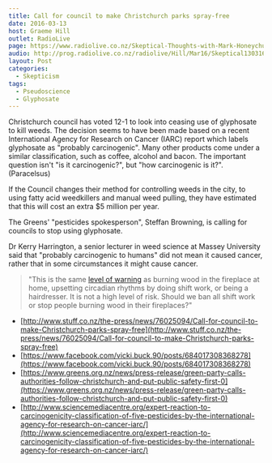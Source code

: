 ```yaml
---
title: Call for council to make Christchurch parks spray-free
date: 2016-03-13
host: Graeme Hill
outlet: RadioLive
page: https://www.radiolive.co.nz/Skeptical-Thoughts-with-Mark-Honeychurch/tabid/506/articleID/116614/Default.aspx
audio: http://prog.radiolive.co.nz/radiolive/Hill/Mar16/Skeptical130316.mp3
layout: Post
categories:
  - Skepticism
tags:
  - Pseudoscience
  - Glyphosate
---
```


Christchurch council has voted 12-1 to look into ceasing use of glyphosate to kill weeds. The decision seems to have been made based on a recent International Agency for Research on Cancer (IARC) report which labels glyphosate as "probably carcinogenic". Many other products come under a similar classification, such as coffee, alcohol and bacon. The important question isn't "is it carcinogenic?", but "how carcinogenic is it?". (Paracelsus)

<!-- more -->

If the Council changes their method for controlling weeds in the city, to using fatty acid weedkillers and manual weed pulling, they have estimated that this will cost an extra $5 million per year.

The Greens' "pesticides spokesperson", Steffan Browning, is calling for councils to stop using glyphosate.

Dr Kerry Harrington, a senior lecturer in weed science at Massey University said that "probably carcinogenic to humans" did not mean it caused cancer, rather that in some circumstances it might cause cancer.

> "This is the same [level of warning](https://en.wikipedia.org/wiki/List_of_IARC_Group_2A_carcinogens) as burning wood in the fireplace at home, upsetting circadian rhythms by doing shift work, or being a hairdresser. It is not a high level of risk. Should we ban all shift work or stop people burning wood in their fireplaces?"

- [http://www.stuff.co.nz/the-press/news/76025094/Call-for-council-to-make-Christchurch-parks-spray-free](http://www.stuff.co.nz/the-press/news/76025094/Call-for-council-to-make-Christchurch-parks-spray-free)
- [https://www.facebook.com/vicki.buck.90/posts/684017308368278](https://www.facebook.com/vicki.buck.90/posts/684017308368278)
- [https://www.greens.org.nz/news/press-release/green-party-calls-authorities-follow-christchurch-and-put-public-safety-first-0](https://www.greens.org.nz/news/press-release/green-party-calls-authorities-follow-christchurch-and-put-public-safety-first-0)
- [http://www.sciencemediacentre.org/expert-reaction-to-carcinogenicity-classification-of-five-pesticides-by-the-international-agency-for-research-on-cancer-iarc/](http://www.sciencemediacentre.org/expert-reaction-to-carcinogenicity-classification-of-five-pesticides-by-the-international-agency-for-research-on-cancer-iarc/)
